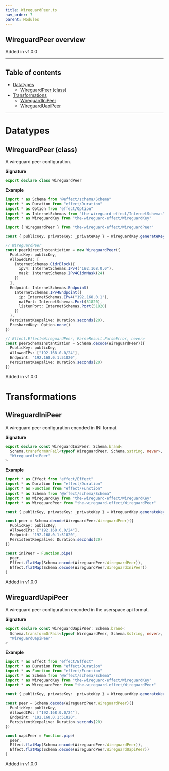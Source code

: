 ```yaml
---
title: WireguardPeer.ts
nav_order: 7
parent: Modules
---
```


## WireguardPeer overview

Added in v1.0.0

---

<h2 class="text-delta">Table of contents</h2>

- [Datatypes](#datatypes)
  - [WireguardPeer (class)](#wireguardpeer-class)
- [Transformations](#transformations)
  - [WireguardIniPeer](#wireguardinipeer)
  - [WireguardUapiPeer](#wireguarduapipeer)

---

# Datatypes

## WireguardPeer (class)

A wireguard peer configuration.

**Signature**

```ts
export declare class WireguardPeer
```

**Example**

```ts
import * as Schema from "@effect/schema/Schema"
import * as Duration from "effect/Duration"
import * as Option from "effect/Option"
import * as InternetSchemas from "the-wireguard-effect/InternetSchemas"
import * as WireguardKey from "the-wireguard-effect/WireguardKey"

import { WireguardPeer } from "the-wireguard-effect/WireguardPeer"

const { publicKey, privateKey: _privateKey } = WireguardKey.generateKeyPair()

// WireguardPeer
const peerDirectInstantiation = new WireguardPeer({
  PublicKey: publicKey,
  AllowedIPs: [
    InternetSchemas.CidrBlock({
      ipv4: InternetSchemas.IPv4("192.168.0.0"),
      mask: InternetSchemas.IPv4CidrMask(24)
    })
  ],
  Endpoint: InternetSchemas.Endpoint(
    InternetSchemas.IPv4Endpoint({
      ip: InternetSchemas.IPv4("192.168.0.1"),
      natPort: InternetSchemas.Port(51820),
      listenPort: InternetSchemas.Port(51820)
    })
  ),
  PersistentKeepalive: Duration.seconds(20),
  PresharedKey: Option.none()
})

// Effect.Effect<WireguardPeer, ParseResult.ParseError, never>
const peerSchemaInstantiation = Schema.decode(WireguardPeer)({
  PublicKey: publicKey,
  AllowedIPs: ["192.168.0.0/24"],
  Endpoint: "192.168.0.1:51820",
  PersistentKeepalive: Duration.seconds(20)
})
```

Added in v1.0.0

# Transformations

## WireguardIniPeer

A wireguard peer configuration encoded in INI format.

**Signature**

```ts
export declare const WireguardIniPeer: Schema.brand<
  Schema.transformOrFail<typeof WireguardPeer, Schema.$string, never>,
  "WireguardIniPeer"
>
```

**Example**

```ts
import * as Effect from "effect/Effect"
import * as Duration from "effect/Duration"
import * as Function from "effect/Function"
import * as Schema from "@effect/schema/Schema"
import * as WireguardKey from "the-wireguard-effect/WireguardKey"
import * as WireguardPeer from "the-wireguard-effect/WireguardPeer"

const { publicKey, privateKey: _privateKey } = WireguardKey.generateKeyPair()

const peer = Schema.decode(WireguardPeer.WireguardPeer)({
  PublicKey: publicKey,
  AllowedIPs: ["192.168.0.0/24"],
  Endpoint: "192.168.0.1:51820",
  PersistentKeepalive: Duration.seconds(20)
})

const iniPeer = Function.pipe(
  peer,
  Effect.flatMap(Schema.encode(WireguardPeer.WireguardPeer)),
  Effect.flatMap(Schema.decode(WireguardPeer.WireguardIniPeer))
)
```

Added in v1.0.0

## WireguardUapiPeer

A wireguard peer configuration encoded in the userspace api format.

**Signature**

```ts
export declare const WireguardUapiPeer: Schema.brand<
  Schema.transformOrFail<typeof WireguardPeer, Schema.$string, never>,
  "WireguardUapiPeer"
>
```

**Example**

```ts
import * as Effect from "effect/Effect"
import * as Duration from "effect/Duration"
import * as Function from "effect/Function"
import * as Schema from "@effect/schema/Schema"
import * as WireguardKey from "the-wireguard-effect/WireguardKey"
import * as WireguardPeer from "the-wireguard-effect/WireguardPeer"

const { publicKey, privateKey: _privateKey } = WireguardKey.generateKeyPair()

const peer = Schema.decode(WireguardPeer.WireguardPeer)({
  PublicKey: publicKey,
  AllowedIPs: ["192.168.0.0/24"],
  Endpoint: "192.168.0.1:51820",
  PersistentKeepalive: Duration.seconds(20)
})

const uapiPeer = Function.pipe(
  peer,
  Effect.flatMap(Schema.encode(WireguardPeer.WireguardPeer)),
  Effect.flatMap(Schema.decode(WireguardPeer.WireguardUapiPeer))
)
```

Added in v1.0.0
